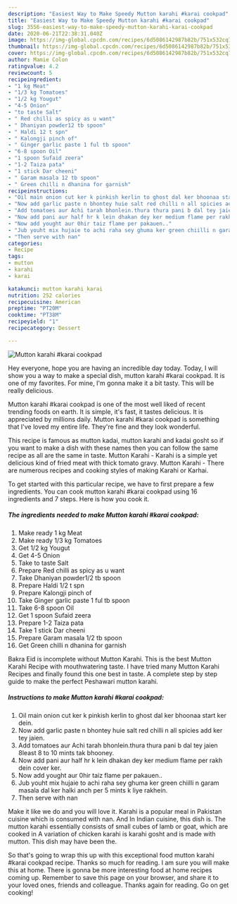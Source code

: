 ```yaml
---
description: "Easiest Way to Make Speedy Mutton karahi #karai cookpad"
title: "Easiest Way to Make Speedy Mutton karahi #karai cookpad"
slug: 3556-easiest-way-to-make-speedy-mutton-karahi-karai-cookpad
date: 2020-06-21T22:38:31.040Z
image: https://img-global.cpcdn.com/recipes/6d5086142987b82b/751x532cq70/mutton-karahi-karai-cookpad-recipe-main-photo.jpg
thumbnail: https://img-global.cpcdn.com/recipes/6d5086142987b82b/751x532cq70/mutton-karahi-karai-cookpad-recipe-main-photo.jpg
cover: https://img-global.cpcdn.com/recipes/6d5086142987b82b/751x532cq70/mutton-karahi-karai-cookpad-recipe-main-photo.jpg
author: Mamie Colon
ratingvalue: 4.2
reviewcount: 5
recipeingredient:
- "1 kg Meat"
- "1/3 kg Tomatoes"
- "1/2 kg Yougut"
- "4-5 Onion"
- "to taste Salt"
- " Red chilli as spicy as u want"
- " Dhaniyan powder12 tb spoon"
- " Haldi 12 t spn"
- " Kalongji pinch of"
- " Ginger garlic paste 1 ful tb spoon"
- "6-8 spoon Oil"
- "1 spoon Sufaid zeera"
- "1-2 Taiza pata"
- "1 stick Dar cheeni"
- " Garam masala 12 tb spoon"
- " Green chilli n dhanina for garnish"
recipeinstructions:
- "Oil main onion cut ker k pinkish kerlin to ghost dal ker bhoonaa start ker dein."
- "Now add garlic paste n bhontey huie salt red chilli n all spicies add ker tey jaien."
- "Add tomatoes aur Achi tarah bhonlein.thura thura pani b dal tey jaien 8least 8 to 10 mints tak bhooney."
- "Now add pani aur half hr k lein dhakan dey ker medium flame per rakh dein cover ker."
- "Now add yought aur 0hir taiz flame per pakauen.."
- "Jub youht mix hujaie to achi raha sey ghuma ker green chiilli n garam masala dal ker halki anch per 5 mints k liye rakhein."
- "Then serve with nan"
categories:
- Recipe
tags:
- mutton
- karahi
- karai

katakunci: mutton karahi karai 
nutrition: 252 calories
recipecuisine: American
preptime: "PT20M"
cooktime: "PT38M"
recipeyield: "1"
recipecategory: Dessert

---
```



![Mutton karahi #karai cookpad](https://img-global.cpcdn.com/recipes/6d5086142987b82b/751x532cq70/mutton-karahi-karai-cookpad-recipe-main-photo.jpg)

Hey everyone, hope you are having an incredible day today. Today, I will show you a way to make a special dish, mutton karahi #karai cookpad. It is one of my favorites. For mine, I'm gonna make it a bit tasty. This will be really delicious.

Mutton karahi #karai cookpad is one of the most well liked of recent trending foods on earth. It is simple, it's fast, it tastes delicious. It is appreciated by millions daily. Mutton karahi #karai cookpad is something that I've loved my entire life. They're fine and they look wonderful.

This recipe is famous as mutton kadai, mutton karahi and kadai gosht so if you want to make a dish with these names then you can follow the same recipe as all are the same in taste. Mutton Karahi - Karahi is a simple yet delicious kind of fried meat with thick tomato gravy. Mutton Karahi - There are numerous recipes and cooking styles of making Karahi or Karhai.


To get started with this particular recipe, we have to first prepare a few ingredients. You can cook mutton karahi #karai cookpad using 16 ingredients and 7 steps. Here is how you cook it.

<!--inarticleads1-->

##### The ingredients needed to make Mutton karahi #karai cookpad:

1. Make ready 1 kg Meat
1. Make ready 1/3 kg Tomatoes
1. Get 1/2 kg Yougut
1. Get 4-5 Onion
1. Take to taste Salt
1. Prepare  Red chilli as spicy as u want
1. Take  Dhaniyan powder1/2 tb spoon
1. Prepare  Haldi 1/2 t spn
1. Prepare  Kalongji pinch of
1. Take  Ginger garlic paste 1 ful tb spoon
1. Take 6-8 spoon Oil
1. Get 1 spoon Sufaid zeera
1. Prepare 1-2 Taiza pata
1. Take 1 stick Dar cheeni
1. Prepare  Garam masala 1/2 tb spoon
1. Get  Green chilli n dhanina for garnish


Bakra Eid is incomplete without Mutton Karahi. This is the best Mutton Karahi Recipe with mouthwatering taste. I have tried many Mutton Karahi Recipes and finally found this one best in taste. A complete step by step guide to make the perfect Peshawari mutton karahi. 

<!--inarticleads2-->

##### Instructions to make Mutton karahi #karai cookpad:

1. Oil main onion cut ker k pinkish kerlin to ghost dal ker bhoonaa start ker dein.
1. Now add garlic paste n bhontey huie salt red chilli n all spicies add ker tey jaien.
1. Add tomatoes aur Achi tarah bhonlein.thura thura pani b dal tey jaien 8least 8 to 10 mints tak bhooney.
1. Now add pani aur half hr k lein dhakan dey ker medium flame per rakh dein cover ker.
1. Now add yought aur 0hir taiz flame per pakauen..
1. Jub youht mix hujaie to achi raha sey ghuma ker green chiilli n garam masala dal ker halki anch per 5 mints k liye rakhein.
1. Then serve with nan


Make it like we do and you will love it. Karahi is a popular meal in Pakistan cuisine which is consumed with nan. And In Indian cuisine, this dish is. The mutton karahi essentially consists of small cubes of lamb or goat, which are cooked in A variation of chicken karahi is karahi gosht and is made with mutton. This dish may have been the. 

So that's going to wrap this up with this exceptional food mutton karahi #karai cookpad recipe. Thanks so much for reading. I am sure you will make this at home. There is gonna be more interesting food at home recipes coming up. Remember to save this page on your browser, and share it to your loved ones, friends and colleague. Thanks again for reading. Go on get cooking!
